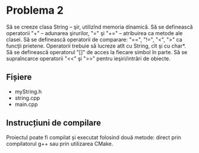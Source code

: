 # Problema 2

Să se creeze clasa String – şir, utilizînd memoria dinamică. Să se definească operatorii "+" – adunarea şirurilor, "=" şi "+=" – atribuirea ca metode ale clasei. Să se definească operatorii de comparare: "==", "!=", "<", ">" ca funcţii prietene. Operatorii trebuie să lucreze atît cu String, cît şi cu char*. Să se definească operatorul "[]" de acces la fiecare simbol în parte. Să se supraîncarce operatorii "<<" şi ">>" pentru ieşiri/intrări de obiecte.

## Fișiere
- myString.h 
- string.cpp
- main.cpp

## Instrucțiuni de compilare
Proiectul poate fi compilat și executat folosind două metode: direct prin compilatorul g++ sau prin utilizarea CMake.